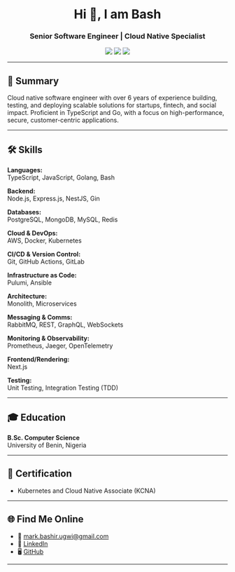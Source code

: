 <!-- Profile README for Mark Bashir (@Bash360) -->

<h1 align="center">Hi 👋, I am Bash</h1>
<h3 align="center">Senior Software Engineer | Cloud Native Specialist</h3>

<p align="center">
  <a href="mailto:mark.bashir.ugwi@gmail.com"><img src="https://img.shields.io/badge/email-mark.bashir.ugwi%40gmail.com-blue?style=flat-square" /></a>
  <a href="https://www.linkedin.com/in/mark-bashir-323968148"><img src="https://img.shields.io/badge/LinkedIn-Mark%20Bashir-blue?logo=linkedin&style=flat-square" /></a>
  <a href="https://github.com/bash360"><img src="https://img.shields.io/badge/GitHub-Bash360-black?logo=github&style=flat-square" /></a>
</p>

---

## 🚀 Summary

Cloud native software engineer with over 6 years of experience building, testing, and deploying scalable solutions for startups, fintech, and social impact. Proficient in TypeScript and Go, with a focus on high-performance, secure, customer-centric applications.

---

## 🛠️ Skills

**Languages:**  
TypeScript, JavaScript, Golang, Bash

**Backend:**  
Node.js, Express.js, NestJS, Gin

**Databases:**  
PostgreSQL, MongoDB, MySQL, Redis

**Cloud & DevOps:**  
AWS, Docker, Kubernetes

**CI/CD & Version Control:**  
Git, GitHub Actions, GitLab

**Infrastructure as Code:**  
Pulumi, Ansible

**Architecture:**  
Monolith, Microservices

**Messaging & Comms:**  
RabbitMQ, REST, GraphQL, WebSockets

**Monitoring & Observability:**  
Prometheus, Jaeger, OpenTelemetry

**Frontend/Rendering:**  
Next.js

**Testing:**  
Unit Testing, Integration Testing (TDD)

---

## 🎓 Education

**B.Sc. Computer Science**  
University of Benin, Nigeria

---

## 🏅 Certification

- Kubernetes and Cloud Native Associate (KCNA)

---

## 🌐 Find Me Online

- 📧 [mark.bashir.ugwi@gmail.com](mailto:mark.bashir.ugwi@gmail.com)
- 💼 [LinkedIn](https://www.linkedin.com/in/mark-bashir-323968148)
- 🖥️ [GitHub](https://github.com/bash360)

---

<!--
Tip: Pin your best repositories on your profile for extra impact!
-->
